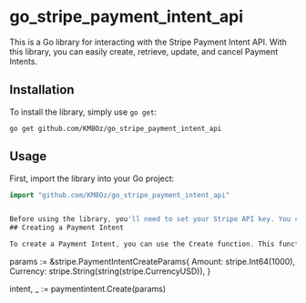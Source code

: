 # go_stripe_payment_intent_api

This is a Go library for interacting with the Stripe Payment Intent API. With this library, you can easily create, retrieve, update, and cancel Payment Intents.

## Installation

To install the library, simply use `go get`:

`go get github.com/KM8Oz/go_stripe_payment_intent_api`


## Usage

First, import the library into your Go project:

```go
import "github.com/KM8Oz/go_stripe_payment_intent_api"


Before using the library, you'll need to set your Stripe API key. You can do this by calling stripe.Key = "YOUR_SECRET_KEY".
## Creating a Payment Intent

To create a Payment Intent, you can use the Create function. This function takes a CreateParams struct as its only argument, which can be used to set various options for the Payment Intent.


```
params := &stripe.PaymentIntentCreateParams{
  Amount:   stripe.Int64(1000),
  Currency: stripe.String(string(stripe.CurrencyUSD)),
}

intent, _ := paymentintent.Create(params)
```

